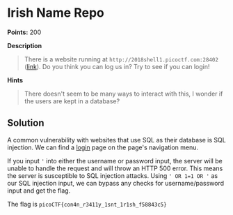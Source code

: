 # Irish Name Repo

**Points:** 200

**Description**
> There is a website running at `http://2018shell1.picoctf.com:28402` ([link](http://2018shell1.picoctf.com:28402)). Do you think you can log us in? Try to see if you can login!

**Hints**
> There doesn't seem to be many ways to interact with this, I wonder if the users are kept in a database?

## Solution

A common vulnerability with websites that use SQL as their database is SQL injection. We can find a [login](http://2018shell1.picoctf.com:28402/login.html) page on the page's navigation menu.

If you input `'` into either the username or password input, the server will be unable to handle the request and will throw an HTTP 500 error. This means the server is susceptible to SQL injection attacks. Using `' OR 1=1 OR '` as our SQL injection input, we can bypass any checks for username/password input and get the flag.

The flag is `picoCTF{con4n_r3411y_1snt_1r1sh_f58843c5}`